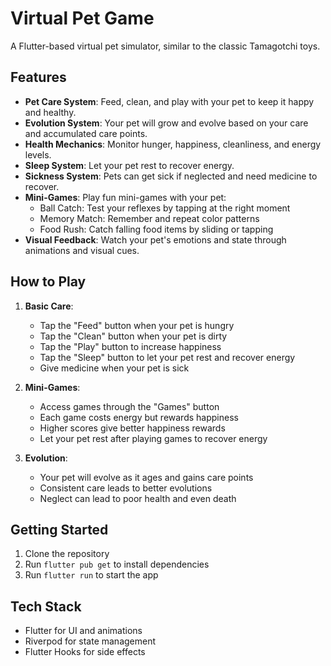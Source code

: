 # Virtual Pet Game

A Flutter-based virtual pet simulator, similar to the classic Tamagotchi toys.

## Features

- **Pet Care System**: Feed, clean, and play with your pet to keep it happy and healthy.
- **Evolution System**: Your pet will grow and evolve based on your care and accumulated care points.
- **Health Mechanics**: Monitor hunger, happiness, cleanliness, and energy levels.
- **Sleep System**: Let your pet rest to recover energy.
- **Sickness System**: Pets can get sick if neglected and need medicine to recover.
- **Mini-Games**: Play fun mini-games with your pet:
  - Ball Catch: Test your reflexes by tapping at the right moment
  - Memory Match: Remember and repeat color patterns
  - Food Rush: Catch falling food items by sliding or tapping
- **Visual Feedback**: Watch your pet's emotions and state through animations and visual cues.

## How to Play

1. **Basic Care**:
   - Tap the "Feed" button when your pet is hungry
   - Tap the "Clean" button when your pet is dirty
   - Tap the "Play" button to increase happiness
   - Tap the "Sleep" button to let your pet rest and recover energy
   - Give medicine when your pet is sick

2. **Mini-Games**:
   - Access games through the "Games" button
   - Each game costs energy but rewards happiness
   - Higher scores give better happiness rewards
   - Let your pet rest after playing games to recover energy

3. **Evolution**:
   - Your pet will evolve as it ages and gains care points
   - Consistent care leads to better evolutions
   - Neglect can lead to poor health and even death

## Getting Started

1. Clone the repository
2. Run `flutter pub get` to install dependencies
3. Run `flutter run` to start the app

## Tech Stack

- Flutter for UI and animations
- Riverpod for state management
- Flutter Hooks for side effects
